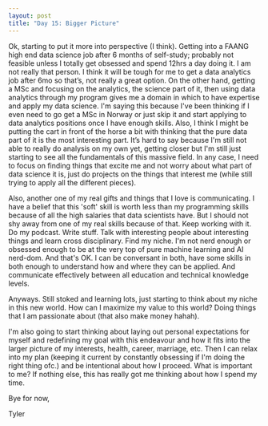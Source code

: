 ```yaml
---
layout: post
title: "Day 15: Bigger Picture"
---
```

Ok, starting to put it more into perspective (I think). Getting into a FAANG high end data science job after 6 months of self-study; probably not feasible unless I totally get obsessed and spend 12hrs a day doing it. I am not really that person. I think it will be tough for me to get a data analytics job after 6mo so that’s, not really a great option. On the other hand, getting a MSc and focusing on the analytics, the science part of it, then using data analytics through my program gives me a domain in which to have expertise and apply my data science. I'm saying this because I've been thinking if I even need to go get a MSc in Norway or just skip it and start applying to data analytics positions once I have enough skills. Also, I think I might be putting the cart in front of the horse a bit with thinking that the pure data part of it is the most interesting part. It’s hard to say because I'm still not able to really do analysis on my own yet, getting closer but I'm still just starting to see all the fundamentals of this massive field. In any case, I need to focus on finding things that excite me and not worry about what part of data science it is, just do projects on the things that interest me (while still trying to apply all the different pieces).

Also, another one of my real gifts and things that I love is communicating. I have a belief that this 'soft' skill is worth less than my programming skills because of all the high salaries that data scientists have. But I should not shy away from one of my real skills because of that. Keep working with it. Do my podcast. Write stuff. Talk with interesting people about interesting things and learn cross disciplinary. Find my niche. I'm not nerd enough or obsessed enough to be at the very top of pure machine learning and AI nerd-dom. And that's OK. I can be conversant in both, have some skills in both enough to understand how and where they can be applied. And communicate effectively between all education and technical knowledge levels.

Anyways. Still stoked and learning lots, just starting to think about my niche in this new world. How can I maximize my value to this world? Doing things that I am passionate about (that also make money hahah). 

I'm also going to start thinking about laying out personal expectations for myself and redefining my goal with this endeavour and how it fits into the larger picture of my interests, health, career, marriage, etc. Then I can relax into my plan (keeping it current by constantly obsessing if I'm doing the right thing ofc.) and be intentional about how I proceed. What is important to me? If nothing else, this has really got me thinking about how I spend my time.

Bye for now,

Tyler
